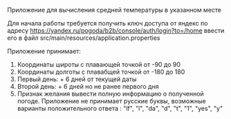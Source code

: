Приложение для вычисления средней температуры в указанном месте

Для начала работы требуется получить ключ доступа от яндекс по адресу
https://yandex.ru/pogoda/b2b/console/auth/login?to=/home
ввести его в файл
src/main/resources/application.properties

Приложение принимает:
1) Координаты широты с плавающей точкой от -90 до 90
2) Координаты долготы с плавабщей точкой от -180 до 180
3) Первый день: + 6 дней от текущей даты
4) Второй день: + 6 дней но не ранее первого дня
5) Признак желания вывести полную информацию о полученной погоде.
   Приложение не принимает русские буквы, возможные варианты положительного ответа : "lf", "l", "da", "d", "t", "1", "yes", "y"
